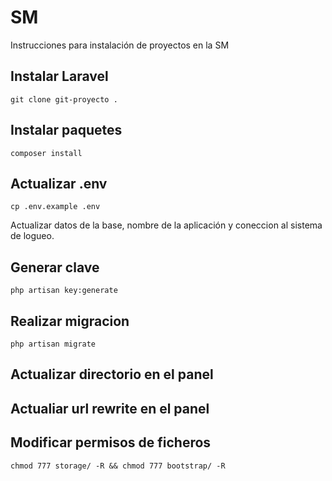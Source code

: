# SM
Instrucciones para instalación de proyectos en la SM

## Instalar Laravel

```
git clone git-proyecto .
```

## Instalar paquetes

```
composer install
```

## Actualizar .env

```
cp .env.example .env
```

Actualizar datos de la base, nombre de la aplicación y coneccion al sistema de logueo. 

## Generar clave
```
php artisan key:generate
```

## Realizar migracion
```
php artisan migrate
```

## Actualizar directorio en el panel


## Actualiar url rewrite en el panel

## Modificar permisos de ficheros
```
chmod 777 storage/ -R && chmod 777 bootstrap/ -R
```
